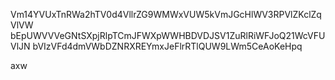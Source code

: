 Vm14YVUxTnRWa2hTV0d4VllrZG9WMWxVUW5kVmJGcHlWV3RPVlZKclZqVlVW
bEpUWVVVeGNtSXpjRlpTCmJFWXpWWHBDVDJSV1ZuRlRiWFJoQ21WcVFUVlJN
bVIzVFd4dmVWbDZNRXREYmxJeFlrRTlQUW9LWm5CeAoKeHpq

axw